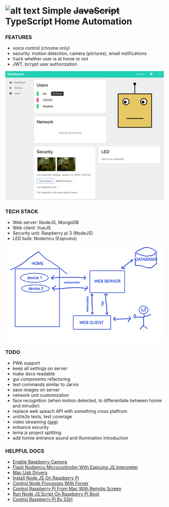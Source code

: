 # ![alt text](/client/public/favicon.ico "logo") Simple ~~JavaScript~~ TypeScript Home Automation 

### FEATURES
- voice control (chrome only)
- security: motion detection, camera (pictures), email notifications
- track whether user is at home or not
- JWT, bcrypt user authorization

![alt text](/docs/images/ui.png "user interface")

### TECH STACK
- Web server: NodeJS, MongoDB
- Web client: VueJS
- Security unit: Raspberry pi 3 (NodeJS)
- LED bulb: Nodemcu (Espruino)

![alt text](/docs/images/schema.png "schema")

### TODO
- PWA support
- keep all settings on server
- make docs readable
- gui components refactoring
- text commands similar to Jarvis
- save images on server
- network unit customization
- face recognition (when motion detected, to differentiate between homie and intruder)
- replace web speach API with something cross platfrom
- unit/e2e tests, test coverage
- video streaming ([see](https://github.com/givehug/picam-mjpeg-js))
- enhance security
- lerna js project splitting
- add homie entrance sound and illumination introduction

### HELPFUL DOCS
- [Enable Raspberry Camera](/docs/enableRaspberryCamera.md)
- [Flash Nodemcu Microcontroller With Espruino JS Interpreter](/docs/flashNodemcuEspruino.md)
- [Mac Usb Drivers](/docs/macUsbDrivers.md)
- [Install Node JS On Raspberry Pi](/docs/nodeRaspberryInstalation.md)
- [Control Node Processes With Forver](/docs/nodeProcessWithForever.md)
- [Control Raspberry Pi From Mac With Remote Screen](/docs/raspberryMacRemoteScreen.md)
- [Run Node JS Script On Raspberry Pi Boot](/docs/raspberryRunNodeScriptOnBoot.md)
- [Control Raspberry Pi By SSH](/docs/raspberrySshControl.md)
